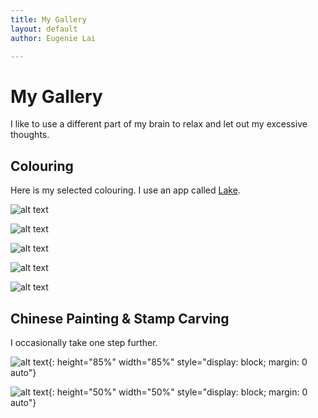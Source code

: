 ```yaml
---
title: My Gallery
layout: default
author: Eugenie Lai

---
```


# My Gallery

I like to use a different part of my brain to relax and let out my excessive thoughts. 

## Colouring

Here is my selected colouring. I use an app called [Lake](https://www.lakecoloring.com/).

![alt text][girl-with-flowers]

[girl-with-flowers]: /assets/miscellaneous/girl-with-flowers.jpeg "girl-with-flowers.jpg"

![alt text][a-love-story]

[a-love-story]: /assets/miscellaneous/a-love-story.JPG "a-love-story.jpg"

![alt text][bird-n-flowers]

[bird-n-flowers]: /assets/miscellaneous/bird-n-flowers.jpeg "bird-n-flowers.jpg"

![alt text][town]

[town]: /assets/miscellaneous/town.JPG "town.jpg"

![alt text][by-the-ocean]

[by-the-ocean]: /assets/miscellaneous/by-the-ocean.JPG "by-the-ocean.jpg"

## Chinese Painting & Stamp Carving

I occasionally take one step further.

![alt text][lotus-n-moon]{: height="85%" width="85%" style="display: block; margin: 0 auto"}

[lotus-n-moon]: /assets/miscellaneous/lotus-n-moon.JPG "lotus-n-moon.jpg"

![alt text][stamps]{: height="50%" width="50%" style="display: block; margin: 0 auto"}

[stamps]: /assets/miscellaneous/stamps.JPG "stamps.jpg"
